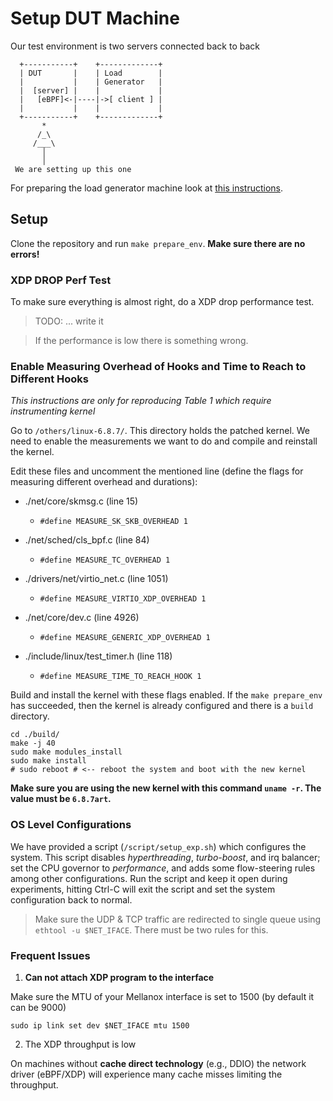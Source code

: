 # Setup DUT Machine

Our test environment is two servers connected back to back

```
  +-----------+    +-------------+                              
  | DUT       |    | Load        |                                    
  |           |    | Generator   |                                
  |  [server] |    |             |                                        
  |   [eBPF]<-|----|->[ client ] |
  |           |    |             |                                
  +-----------+    +-------------+                               
       *
      /_\
     /___\
       │
       │ 
 We are setting up this one
```

For preparing the load generator machine look at [this instructions](./LOAD_GENERATOR.md).

## Setup

Clone the repository and run `make prepare_env`.
**Make sure there are no errors!**

### XDP DROP Perf Test

To make sure everything is almost right, do a XDP drop performance test.

> TODO: ... write it

> If the performance is low there is something wrong.


### Enable Measuring Overhead of Hooks and Time to Reach to Different Hooks

*This instructions are only for reproducing Table 1 which require instrumenting kernel*

Go to `/others/linux-6.8.7/`. This directory holds the patched kernel.
We need to enable the measurements we want to do and compile and reinstall the
kernel.

Edit these files and uncomment the mentioned line (define the flags for
measuring different overhead and durations):


* ./net/core/skmsg.c (line 15)
  - `#define MEASURE_SK_SKB_OVERHEAD 1`

* ./net/sched/cls\_bpf.c (line 84)
  - `#define MEASURE_TC_OVERHEAD 1`

* ./drivers/net/virtio\_net.c (line 1051)
  - `#define MEASURE_VIRTIO_XDP_OVERHEAD 1`

* ./net/core/dev.c (line 4926)
  - `#define MEASURE_GENERIC_XDP_OVERHEAD 1`

* ./include/linux/test\_timer.h (line 118)
  - `#define MEASURE_TIME_TO_REACH_HOOK 1`


Build and install the kernel with these flags enabled.
If the `make prepare_env` has succeeded, then the kernel is already configured
and there is a `build` directory.

```
cd ./build/
make -j 40
sudo make modules_install
sudo make install
# sudo reboot # <-- reboot the system and boot with the new kernel
```

**Make sure you are using the new kernel with this command `uname -r`. The value must be `6.8.7art`.**


### OS Level Configurations

We have provided a script (`/script/setup_exp.sh`) which configures the system.
This script disables *hyperthreading*, *turbo-boost*, and irq balancer; set the
CPU governor to *performance*, and adds some flow-steering rules among other
configurations. Run the script and keep it open during experiments, hitting
Ctrl-C will exit the script and set the system configuration back to normal.

> Make sure the UDP & TCP traffic are redirected to single queue using `ethtool -u $NET_IFACE`. There must be two rules for this.


### Frequent Issues

1. **Can not attach XDP program to the interface**

Make sure the MTU of your Mellanox interface is set to 1500 (by default it can be 9000)

```
sudo ip link set dev $NET_IFACE mtu 1500
```

2. The XDP throughput is low

On machines without **cache direct technology** (e.g., DDIO) the
network driver (eBPF/XDP) will experience many cache misses limiting the
throughput.

